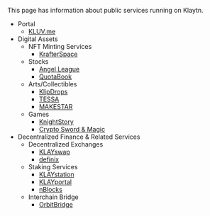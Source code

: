 This page has information about public services running on Klaytn.

* Portal
  * [KLUV.me](https://kluv.me/app/portal)
* Digital Assets
  * NFT Minting Services
    * [KrafterSpace](https://www.krafter.space)
  * Stocks
    * [Angel League](https://www.angelleague.io/tabs/home)
    * [QuotaBook](https://www.quotabook.com/en)
  * Arts/Collectibles
    * [KlipDrops](https://klipdrops.com/)
    * [TESSA](https://www.tessa.art/#/)
    * [MAKESTAR](https://www.makestar.co/)
  * Games
    * [KnightStory](https://knightstory.io/)
    * [Crypto Sword & Magic](https://www.cryptoswordandmagic.com/)
* Decentralized Finance & Related Services
  * Decentralized Exchanges
    * [KLAYswap](https://klayswap.com/)
    * [definix](https://definix.com/en)
  * Staking Services
    * [KLAYstation](https://klaystation.io/)
    * [KLAYportal](https://klayportal.hashquark.io/#/)
    * [nBlocks](https://nblocks.io/)
  * Interchain Bridge
    * [OrbitBridge](https://bridge.orbitchain.io/)

